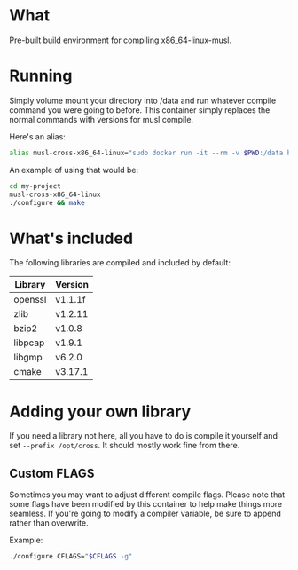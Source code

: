 # What
Pre-built build environment for compiling x86_64-linux-musl.

# Running
Simply volume mount your directory into /data and run whatever compile command you were going to before. This container simply replaces the normal commands with versions for musl compile.

Here's an alias:

```bash
alias musl-cross-x86_64-linux="sudo docker run -it --rm -v $PWD:/data bannsec/musl-cross-x86_64-linux $@"
```

An example of using that would be:

```bash
cd my-project
musl-cross-x86_64-linux
./configure && make
```

# What's included

The following libraries are compiled and included by default:

| Library | Version |
| ------- | ------- |
| openssl | v1.1.1f |
| zlib    | v1.2.11 |
| bzip2   | v1.0.8  |
| libpcap | v1.9.1  |
| libgmp  | v6.2.0  |
| cmake   | v3.17.1 |

# Adding your own library

If you need a library not here, all you have to do is compile it yourself and set `--prefix /opt/cross`. It should mostly work fine from there.

## Custom FLAGS

Sometimes you may want to adjust different compile flags. Please note that some flags have been modified by this container to help make things more seamless. If you're going to modify a compiler variable, be sure to append rather than overwrite.

Example:

```bash
./configure CFLAGS="$CFLAGS -g"
```
